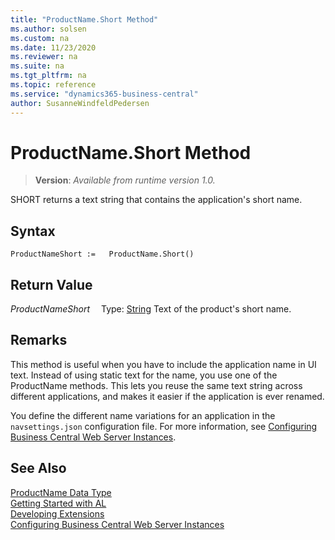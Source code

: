 ```yaml
---
title: "ProductName.Short Method"
ms.author: solsen
ms.custom: na
ms.date: 11/23/2020
ms.reviewer: na
ms.suite: na
ms.tgt_pltfrm: na
ms.topic: reference
ms.service: "dynamics365-business-central"
author: SusanneWindfeldPedersen
---
```

[//]: # (START>DO_NOT_EDIT)
[//]: # (IMPORTANT:Do not edit any of the content between here and the END>DO_NOT_EDIT.)
[//]: # (Any modifications should be made in the .xml files in the ModernDev repo.)
# ProductName.Short Method
> **Version**: _Available from runtime version 1.0._

SHORT returns a text string that contains the application's short name.


## Syntax
```
ProductNameShort :=   ProductName.Short()
```


## Return Value
*ProductNameShort*
&emsp;Type: [String](../string/string-data-type.md)
Text of the product's short name.


[//]: # (IMPORTANT: END>DO_NOT_EDIT)

## Remarks
This method is useful when you have to include the application name in UI text. Instead of using static text for the name, you use one of the ProductName methods. This lets you reuse the same text string across different applications, and makes it easier if the application is ever renamed.

You define the different name variations for an application in the `navsettings.json` configuration file. For more information, see [Configuring Business Central Web Server Instances](../../../administration/configure-web-server.md).

## See Also
[ProductName Data Type](productname-data-type.md)  
[Getting Started with AL](../../devenv-get-started.md)  
[Developing Extensions](../../devenv-dev-overview.md)  
[Configuring Business Central Web Server Instances](../../../administration/configure-web-server.md)